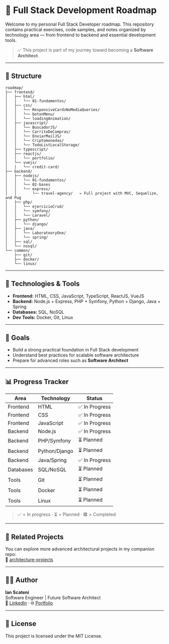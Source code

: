 # 🧠 Full Stack Development Roadmap

Welcome to my personal Full Stack Developer roadmap. This repository contains practical exercises, code samples, and notes organized by technology area — from frontend to backend and essential development tools.

> ✅ This project is part of my journey toward becoming a **Software Architect**.

---

## 📁 Structure

```
roadmap/
├── frontend/
│   ├── html/
│   │   └── 01-fundamentos/   
│   ├── css/
│   │   └── ResponsiveCardsNoMediaQueries/
│   │   └── botonMenu/
│   │   └── loadingAnimation/ 
│   ├── javascript/
│   │   └── BuscadorJS/
│   │   └── CarritoDeCompras/
│   │   └── EnviarMailJS/
│   │   └── Criptomonedas/
│   │   └── TodoListLocalStorage/   
│   ├── typescript/
│   ├── reactjs/
│   │   └── portfolio/   
│   └── vuejs/
│   │   └── credit-card/   
├── backend/
│   ├── nodejs/
│   │   └── 01-fundamentos/
│   │   └── 02-bases
│   │   └── express/
│   │       └── travel-agency/   ← Full project with MVC, Sequelize, and Pug       
│   ├── php/
│   │   └── ejercicioCrud/  
│   │   └── symfony/
│   │   └── Laravel/  
│   ├── python/
│   │   └── django/
│   ├── java/
│   │   └── LaboratooryOne/   
│   │   └── spring/
│   ├── sql/
│   └── nosql/
└── common/
    ├── git/
    ├── docker/
    └── linux/
```

---

## 🚀 Technologies & Tools

- **Frontend:** HTML, CSS, JavaScript, TypeScript, ReactJS, VueJS
- **Backend:** Node.js + Express, PHP + Symfony, Python + Django, Java + Spring
- **Databases:** SQL, NoSQL
- **Dev Tools:** Docker, Git, Linux

---

## 🎯 Goals

- Build a strong practical foundation in Full Stack development
- Understand best practices for scalable software architecture
- Prepare for advanced roles such as **Software Architect**

---

## 📊 Progress Tracker

| Area        | Technology    | Status        |
|-------------|---------------|---------------|
| Frontend    | HTML          | ✅ In Progress |
| Frontend    | CSS           | ✅ In Progress |
| Frontend    | JavaScript    | ✅ In Progress |
| Backend     | Node.js       | ✅ In Progress |
| Backend     | PHP/Symfony   | ⏳ Planned     |
| Backend     | Python/Django | ⏳ Planned     |
| Backend     | Java/Spring   | ✅ In Progress |
| Databases   | SQL/NoSQL     | ⏳ Planned     |
| Tools       | Git           | ⏳ Planned     |
| Tools       | Docker        | ⏳ Planned     |
| Tools       | Linux         | ⏳ Planned     |

> ✅ = In progress · ⏳ = Planned · 🟩 = Completed

---

## 🧩 Related Projects

You can explore more advanced architectural projects in my companion repo:  
🔗 [architecture-projects](https://github.com/IanScateni/architecture-projects)

---

## 🧑‍💻 Author

**Ian Scateni**  
Software Engineer | Future Software Architect  
🔗 [LinkedIn](https://linkedin.com/in/IanScateni) · 🌐 [Portfolio](https://ianscateni.com)

---

## 📜 License

This project is licensed under the MIT License.

